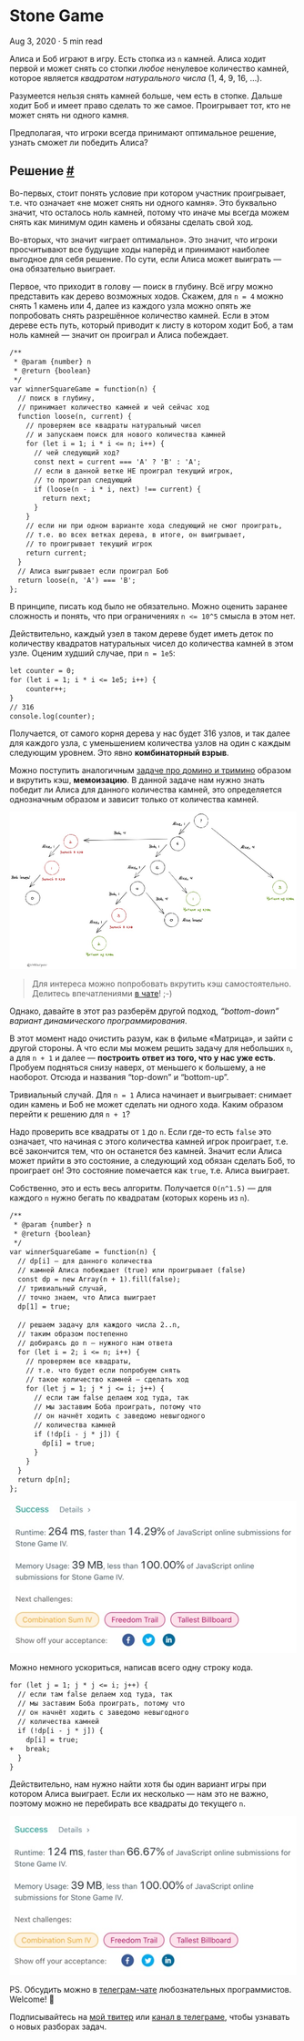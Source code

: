 Stone Game
==========

Aug 3, 2020 · 5 min read

Алиса и Боб играют в игру. Есть стопка из `n` камней. Алиса ходит первой и может снять со стопки _любое_ ненулевое количество камней, которое является _квадратом натурального числа_ (1, 4, 9, 16, …).

Разумеется нельзя снять камней больше, чем есть в стопке. Дальше ходит Боб и имеет право сделать то же самое. Проигрывает тот, кто не может снять ни одного камня.

Предполагая, что игроки всегда принимают оптимальное решение, узнать сможет ли победить Алиса?

Решение [#](#решение)
---------------------

Во-первых, стоит понять условие при котором участник проигрывает, т.е. что означает «не может снять ни одного камня». Это буквально значит, что осталось ноль камней, потому что иначе мы всегда можем снять как минимум один камень и обязаны сделать свой ход.

Во-вторых, что значит «играет оптимально». Это значит, что игроки просчитывают все будущие ходы наперёд и принимают наиболее выгодное для себя решение. По сути, если Алиса может выиграть — она обязательно выиграет.

Первое, что приходит в голову — поиск в глубину. Всё игру можно представить как дерево возможных ходов. Скажем, для `n = 4` можно снять 1 камень или 4, далее из каждого узла можно опять же попробовать снять разрешённое количество камней. Если в этом дереве есть путь, который приводит к листу в котором ходит Боб, а там ноль камней — значит он проиграл и Алиса побеждает.

    /**
     * @param {number} n
     * @return {boolean}
     */
    var winnerSquareGame = function(n) {
      // поиск в глубину,
      // принимает количество камней и чей сейчас ход
      function loose(n, current) {
        // проверяем все квадраты натуральный чисел
        // и запускаем поиск для нового количества камней
        for (let i = 1; i * i <= n; i++) {
          // чей следующий ход?
          const next = current === 'A' ? 'B' : 'A';
          // если в данной ветке НЕ проиграл текущий игрок,
          // то проиграл следующий
          if (loose(n - i * i, next) !== current) {
            return next;
          }
        }
        // если ни при одном варианте хода следующий не смог проиграть,
        // т.е. во всех ветках дерева, в итоге, он выигрывает,
        // то проигрывает текущий игрок
        return current;
      }
      // Алиса выигрывает если проиграл Боб
      return loose(n, 'A') === 'B';
    };
    

В принципе, писать код было не обязательно. Можно оценить заранее сложность и понять, что при ограничениях `n <= 10^5` смысла в этом нет.

Действительно, каждый узел в таком дереве будет иметь деток по количеству квадратов натуральных чисел до количества камней в этом узле. Оценим худший случае, при `n = 1e5`:

    let counter = 0;
    for (let i = 1; i * i <= 1e5; i++) {
        counter++;
    }
    // 316
    console.log(counter);
    

Получается, от самого корня дерева у нас будет 316 узлов, и так далее для каждого узла, с уменьшением количества узлов на один с каждым следующим уровнем. Это явно **комбинаторный взрыв**.

Можно поступить аналогичным [задаче про домино и тримино](/posts/domino-and-tromino-tiling/) образом и вкрутить кэш, **мемоизацию**. В данной задаче нам нужно знать победит ли Алиса для данного количества камней, это определяется однозначным образом и зависит только от количества камней.

![](/images/stone-game--tree.jpg)

> Для интереса можно попробовать вкрутить кэш самостоятельно. Делитесь впечатлениями [в чате](https://t.me/ctci_chat_ru)! ;-)

Однако, давайте в этот раз разберём другой подход, _“bottom-down” вариант динамического программирования_.

В этот момент надо очистить разум, как в фильме «Матрица», и зайти с другой стороны. А что если мы можем решить задачу для небольших `n`, а для `n + 1` и далее — **построить ответ из того, что у нас уже есть**. Пробуем подняться снизу наверх, от меньшего к большему, а не наоборот. Отсюда и названия “top-down” и “bottom-up”.

Тривиальный случай. Для `n = 1` Алиса начинает и выигрывает: снимает один камень и Боб не может сделать ни одного хода. Каким образом перейти к решению для `n + 1`?

Надо проверить все квадраты от `1` до `n`. Если где-то есть `false` это означает, что начиная с этого количества камней игрок проиграет, т.е. всё закончится тем, что он останется без камней. Значит если Алиса может прийти в это состояние, а следующий ход обязан сделать Боб, то проиграет он! Это состояние помечается как `true`, т.е. Алиса выиграет.

Собственно, это и есть весь алгоритм. Получается `O(n^1.5)` — для каждого `n` нужно бегать по квадратам (которых корень из `n`).

    /**
     * @param {number} n
     * @return {boolean}
     */
    var winnerSquareGame = function(n) {
      // dp[i] — для данного количества
      // камней Алиса побеждает (true) или проигрывает (false)
      const dp = new Array(n + 1).fill(false);
      // тривиальный случай,
      // точно знаем, что Алиса выиграет
      dp[1] = true;
      
      // решаем задачу для каждого числа 2..n,
      // таким образом постепенно
      // добираясь до n — нужного нам ответа
      for (let i = 2; i <= n; i++) {
        // проверяем все квадраты,
        // т.е. что будет если попробуем снять
        // такое количество камней — сделать ход
        for (let j = 1; j * j <= i; j++) {
          // если там false делаем ход туда, так
          // мы заставим Боба проиграть, потому что
          // он начнёт ходить с заведомо невыгодного
          // количества камней
          if (!dp[i - j * j]) {
            dp[i] = true;
          }
        }
      }
      return dp[n];
    };
    

![](/images/stone-game--solution1.jpg)

Можно немного ускориться, написав всего одну строку кода.

    for (let j = 1; j * j <= i; j++) {
      // если там false делаем ход туда, так
      // мы заставим Боба проиграть, потому что
      // он начнёт ходить с заведомо невыгодного
      // количества камней
      if (!dp[i - j * j]) {
        dp[i] = true;
    +   break;
      }
    }
    

Действительно, нам нужно найти хотя бы один вариант игры при котором Алиса выиграет. Если их несколько — нам это не важно, поэтому можно не перебирать все квадраты до текущего `n`.

![](/images/stone-game--solution2.jpg)

PS. Обсудить можно в [телеграм-чате](https://t.me/ctci_chat_ru) любознательных программистов. Welcome! 🤗

Подписывайтесь на [мой твитер](https://twitter.com/vitkarpov) или [канал в телеграме](https://t.me/coding_interviews), чтобы узнавать о новых разборах задач.